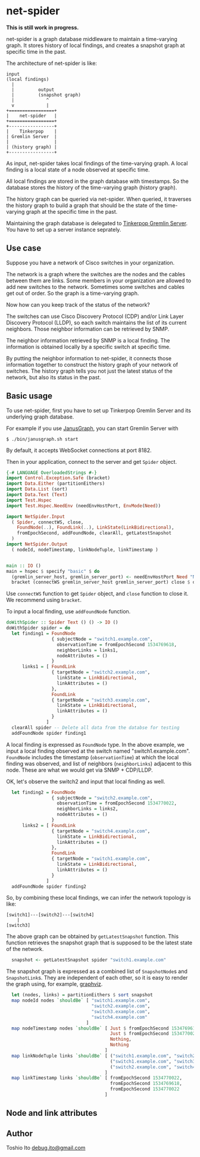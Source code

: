 # net-spider

**This is still work in progress.**

net-spider is a graph database middleware to maintain a time-varying graph. It stores history of local findings, and creates a snapshot graph at specific time in the past.

The architecture of net-spider is like:

    input
    (local findings)
      |
      |         output
      |         (snapshot graph)
      |            ^
      v            |
    +=================+
    |    net-spider   |
    +=================+
    +-----------------+
    |    Tinkerpop    |
    | Gremlin Server  |
    |                 |
    | (history graph) |
    +-----------------+

As input, net-spider takes local findings of the time-varying graph. A local finding is a local state of a node observed at specific time.

All local findings are stored in the graph database with timestamps. So the database stores the history of the time-varying graph (history graph).

The history graph can be queried via net-spider. When queried, it traverses the history graph to build a graph that should be the state of the time-varying graph at the specific time in the past.

Maintaining the graph database is delegated to [Tinkerpop Gremlin Server](http://tinkerpop.apache.org/). You have to set up a server instance seprately.


## Use case

Suppose you have a network of Cisco switches in your organization.

The network is a graph where the switches are the nodes and the cables between them are links. Some members in your organization are allowed to add new switches to the network. Sometimes some switches and cables get out of order. So the graph is a time-varying graph.

Now how can you keep track of the status of the network?

The switches can use Cisco Discovery Protocol (CDP) and/or Link Layer Discovery Protocol (LLDP), so each switch maintains the list of its current neighbors. Those neighbor information can be retrieved by SNMP.

The neighbor information retrieved by SNMP is a local finding. The information is obtained locally by a specific switch at specific time.

By putting the neighbor information to net-spider, it connects those information together to construct the history graph of your network of switches. The history graph tells you not just the latest status of the network, but also its status in the past.

## Basic usage

To use net-spider, first you have to set up Tinkerpop Gremlin Server and its underlying graph database.

For example if you use [JanusGraph](http://janusgraph.org/), you can start Gremlin Server with

    $ ./bin/janusgraph.sh start

By default, it accepts WebSocket connections at port 8182.

Then in your application, connect to the server and get `Spider` object.

```haskell basic
{-# LANGUAGE OverloadedStrings #-}
import Control.Exception.Safe (bracket)
import Data.Either (partitionEithers)
import Data.List (sort)
import Data.Text (Text)
import Test.Hspec
import Test.Hspec.NeedEnv (needEnvHostPort, EnvMode(Need))

import NetSpider.Input
  ( Spider, connectWS, close,
    FoundNode(..), FoundLink(..), LinkState(LinkBidirectional),
    fromEpochSecond, addFoundNode, clearAll, getLatestSnapshot
  )
import NetSpider.Output
  ( nodeId, nodeTimestamp, linkNodeTuple, linkTimestamp )


main :: IO ()
main = hspec $ specify "basic" $ do
  (gremlin_server_host, gremlin_server_port) <- needEnvHostPort Need "NET_SPIDER_TEST"
  bracket (connectWS gremlin_server_host gremlin_server_port) close $ doWithSpider
```

Use `connectWS` function to get `Spider` object, and `close` function to close it. We recommend using `bracket`.

To input a local finding, use `addFoundNode` function.

```haskell basic
doWithSpider :: Spider Text () () -> IO ()
doWithSpider spider = do
  let finding1 = FoundNode
                 { subjectNode = "switch1.example.com",
                   observationTime = fromEpochSecond 1534769618,
                   neighborLinks = links1,
                   nodeAttributes = ()
                 }
      links1 = [ FoundLink
                 { targetNode = "switch2.example.com",
                   linkState = LinkBidirectional,
                   linkAttributes = ()
                 },
                 FoundLink
                 { targetNode = "switch3.example.com",
                   linkState = LinkBidirectional,
                   linkAttributes = ()
                 }
               ]
  clearAll spider -- Delete all data from the databse for testing
  addFoundNode spider finding1
```

A local finding is expressed as `FoundNode` type. In the above example, we input a local finding observed at the switch named "switch1.example.com". `FoundNode` includes the timestamp (`observationTime`) at which the local finding was observed, and list of neighbors (`neighborLinks`) adjacent to this node. These are what we would get via SNMP + CDP/LLDP.

OK, let's observe the switch2 and input that local finding as well.

```haskell basic
  let finding2 = FoundNode
                 { subjectNode = "switch2.example.com",
                   observationTime = fromEpochSecond 1534770022,
                   neighborLinks = links2,
                   nodeAttributes = ()
                 }
      links2 = [ FoundLink
                 { targetNode = "switch4.example.com",
                   linkState = LinkBidirectional,
                   linkAttributes = ()
                 },
                 FoundLink
                 { targetNode = "switch1.example.com",
                   linkState = LinkBidirectional,
                   linkAttributes = ()
                 }
               ]
  addFoundNode spider finding2
```

So, by combining these local findings, we can infer the network topology is like:

```
[switch1]---[switch2]---[switch4]
    |
[switch3]
```

The above graph can be obtained by `getLatestSnapshot` function. This function retrieves the snapshot graph that is supposed to be the latest state of the network.

```haskell basic
  snapshot <- getLatestSnapshot spider "switch1.example.com"
```

The snapshot graph is expressed as a combined list of `SnapshotNode`s and `SnapshotLink`s. They are independent of each other, so it is easy to render the graph using, for example, [graphviz](http://graphviz.org/).

```haskell basic
  let (nodes, links) = partitionEithers $ sort snapshot
  map nodeId nodes `shouldBe` [ "switch1.example.com",
                                "switch2.example.com",
                                "switch3.example.com",
                                "switch4.example.com"
                              ]
  map nodeTimestamp nodes `shouldBe` [ Just $ fromEpochSecond 1534769618,
                                       Just $ fromEpochSecond 1534770022,
                                       Nothing,
                                       Nothing
                                     ]
  map linkNodeTuple links `shouldBe` [ ("switch1.example.com", "switch2.example.com"),
                                       ("switch1.example.com", "switch3.example.com"),
                                       ("switch2.example.com", "switch4.example.com")
                                     ]
  map linkTimestamp links `shouldBe` [ fromEpochSecond 1534770022,
                                       fromEpochSecond 1534769618,
                                       fromEpochSecond 1534770022
                                     ]
```


## Node and link attributes

## Author

Toshio Ito <debug.ito@gmail.com>
